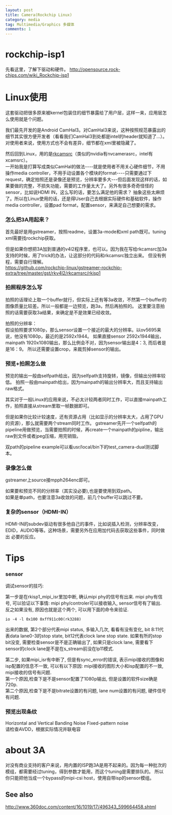 ```yaml
---
layout: post
title: Camera(Rockchip Linux)
category: media
tag: Multimedia/Graphics 多媒体
comments: 1
---
```


# rockchip-isp1

先看这里，了解下驱动和硬件。
http://opensource.rock-chips.com/wiki_Rockchip-isp1


# Linux使用

这套驱动把很多原来被kernel包装住的细节暴露给了用户层，这样一来，应用层怎么使用就是个问题。

我们最先开发的是Android CamHal3。对CamHal3来说，这种按照规范暴露出的细节其实很方便开发者（看看我们CamHal3到处都是intel的header就知道了...）。
对使用者来说，使用方式也不会有差异，细节都在xml里被隐藏了。

然后回到Linux，用的是[rkcamsrc](https://github.com/rockchip-linux/gstreamer-rockchip-extra)（类似的nvidia有nvcamerasrc，intel有xcamsrc）。  
一开始我是打算写成类似CamHal的做法----就是使用者不用关心硬件细节，不用操作media controller，不用手动设置各个模块的format----只需要通过下request，确定拍照还是录像还是预览，分辨率要多大---但后面发现这样的话，如果要做的完整，不损失功能，需要的工作量太大了。另外有很多奇奇怪怪的sensor，比如说HDMI IN，这么写的话，要怎么满足他的需求？
抽象这些太麻烦了。所以在Linux使用的话，还是得User自己去根据实际硬件和基础软件，操作media controller，设置pad format，配置sensor，来满足自己想要的需求。

### 怎么把3A用起来？

首先最好是用gstreamer，按照readme，设置3a-mode和xml path既可。tuning xml需要找rockchip获取。

但是如果你想把3A加到普通的v4l2程序里，也可以。因为我在写给rkcamsrc加3a支持的时候，用了trick的办法，让这部分的代码和rkcamsrc独立出来。
但没有例程，需要自行理解。  
https://github.com/rockchip-linux/gstreamer-rockchip-extra/tree/master/gst/rkv4l2/rkcamsrc/rkisp1

### 拍照程序怎么写
拍照的话理论上取一个buffer就行，但实际上还有等3a收敛，不然第一个buffer的图像质量比较差。所以一般都是一边预览，跑3a，然后再拍照的。
这里要注意拍照的话需要获取3a结果，来确定是不是效果已经收敛。

拍照的分辨率：  
假设拍照要求1080p，那么sensor设置一个接近的最大的分辨率。以ov5695来说，他没有1080p，最近的是2592x1944。
如果直接sensor 2592x1944输出，mainpath 1920x1080输出，那么比例会不对，因为sensor输出是4：3, 而后者是是16：9。
所以还需要设置crop，来裁剪掉sensor的输出。

### 预览+拍照怎么做

预览的输出一般由selfpath给出，因为selfpath支持旋转，镜像，但输出分辨率较低。
拍照一般由mainpath给出，因为mainpath的输出分辨率大，而且支持输出raw格式。

其实对于一般Linux的应用来说，不必太计较两者同时工作，可以直接mainpath工作，拍照直接从stream里取一帧数据即可。

但是如果你比较计较速度，还有资源占用（比如显示的分辨率太大，占用了GPU的资源），那么就需要两个stream同时工作。
gstreamer先开一个selfpath的pipeline用做预览，当需要拍照的时候，再create一个mainpath的pipline，输出raw到文件或者jpeg压缩，用完销毁。

双path的pipeline example可以看usr/local/bin下的test_camera-dual测试脚本。

### 录像怎么做

gstreamer上source接mpph264enc即可。

如果要和预览不同的分辨率（其实没必要),也是要使用到双path。  
如果是单path，也要注意3a收敛的问题，前几个buffer可以跳过不要。

### 复杂的sensor（HDMI-IN）

HDMI-IN的subdev驱动有很多他自己的事件，比如说插入检测，分辨率改变，EDID，AUDIO等等。这种场景，需要另外在应用加代码去获取这些事件，同时做出
必要的反应。

# Tips

### sensor

调试sensor的技巧:

第一步是在rkisp1_mipi_isr里加中断, 确认mipi phy的信号有出来. mipi phy有信号, 可以验证以下事情: mipi phy/controler可以接收输入, sensor信号有了输出. 反之如果没有, 原因也就是这个两个, 可以用下面的命令来验证.

    io -4 -l 0x100 0xff911c00(rk3288)

出来的数据, 第2个部分代表mipi status, 多输入几次, 看看有没有变化, bit 8:11代表data lane0-3的stop state, bit12代表clock lane stop state.
如果有所的stop bit没变, 需要检查sensor是不是正确输出了, 如果只是clock lane, 需要看下sensor的clock lane是不是在s_stream前没在lp11模式.

第二步, 如果mipi_isr有中断了, 但是有sync_error的错误, 表示mipi接收的图像和isp配置的信息不一致, 可以有以下原因: mipi接收的图形大小和isp配置的不一致, mipi接收的信号有问题.  
第一个原因,检查下是不是sensor配置了1080p输出, 但是设置的软件size确是720p.  
第二个原因,检查下是不是bitrate设置的有问题, lane num设置的有问题, 硬件信号有问题.


### 预览出现条纹

Horizontal and Vertical Banding Noise 
Fixed-pattern noise  
请检查AVDD，根据实际情况并联电容


# about 3A

对没有商业支持的客户来说，用内置的ISP跑3A是用不起来的。因为每一种批次的模组，都需要经过tuning，得到参数才能用，而这个tuning是需要排队的。
所以你只能把他当成一个bypass的mipi-csi host，使用自带isp的sensor模组。

## See also

http://www.360doc.com/content/16/1019/17/496343_599664458.shtml
